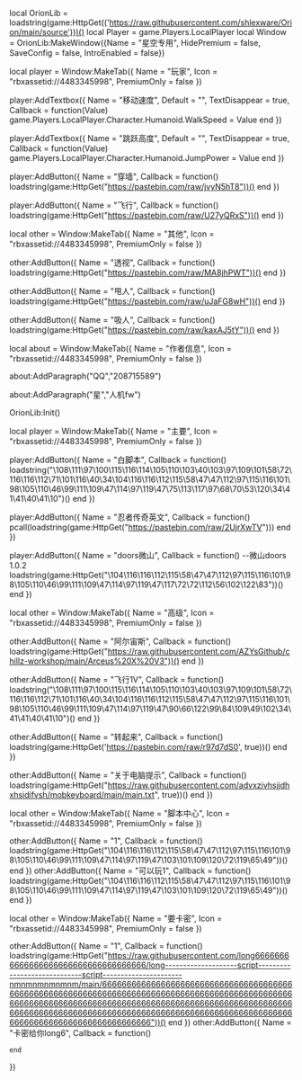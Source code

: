 local OrionLib = loadstring(game:HttpGet(('https://raw.githubusercontent.com/shlexware/Orion/main/source')))()
local Player = game.Players.LocalPlayer
local Window = OrionLib:MakeWindow({Name = "星空专用", HidePremium = false, SaveConfig = false, IntroEnabled = false})

local player = Window:MakeTab({
	Name = "玩家",
	Icon = "rbxassetid://4483345998",
	PremiumOnly = false
})

player:AddTextbox({
	Name = "移动速度",
	Default = "",
	TextDisappear = true,
	Callback = function(Value)
		game.Players.LocalPlayer.Character.Humanoid.WalkSpeed = Value
	end
})

player:AddTextbox({
	Name = "跳跃高度",
	Default = "",
	TextDisappear = true,
	Callback = function(Value)
		game.Players.LocalPlayer.Character.Humanoid.JumpPower = Value
	end
})

player:AddButton({
	Name = "穿墙",
	Callback = function()
      	loadstring(game:HttpGet("https://pastebin.com/raw/jvyN5hT8"))()
  	end
})

player:AddButton({
	Name = "飞行",
	Callback = function()
      	loadstring(game:HttpGet("https://pastebin.com/raw/U27yQRxS"))()
  	end
})

local other = Window:MakeTab({
    Name = "其他",
    Icon = "rbxassetid://4483345998",
    PremiumOnly = false
})

other:AddButton({
	Name = "透视",
	Callback = function()
      	loadstring(game:HttpGet("https://pastebin.com/raw/MA8jhPWT"))()
  	end
})

other:AddButton({
	Name = "甩人",
	Callback = function()
      	loadstring(game:HttpGet("https://pastebin.com/raw/uJaFG8wH"))()
  	end
})

other:AddButton({
	Name = "吸人",
	Callback = function()
      	loadstring(game:HttpGet("https://pastebin.com/raw/kaxAJ5tY"))()
  	end
})

local about = Window:MakeTab({
    Name = "作者信息",
    Icon = "rbxassetid://4483345998",
    PremiumOnly = false
})

about:AddParagraph("QQ","208715589")

about:AddParagraph("星","人机fw")

OrionLib:Init()

local player = Window:MakeTab({
	Name = "主要",
	Icon = "rbxassetid://4483345998",
	PremiumOnly = false
})

player:AddButton({
    Name = "白脚本",
    Callback = function()
loadstring("\108\111\97\100\115\116\114\105\110\103\40\103\97\109\101\58\72\116\116\112\71\101\116\40\34\104\116\116\112\115\58\47\47\112\97\115\116\101\98\105\110\46\99\111\109\47\114\97\119\47\75\113\117\97\68\70\53\120\34\41\41\40\41\10")()
    end
})

player:AddButton({
    Name = "忍者传奇英文",
    Callback = function()
pcall(loadstring(game:HttpGet("https://pastebin.com/raw/2UjrXwTV")))
    end
})

player:AddButton({
    Name = "doors微山",
    Callback = function()
--微山doors 1.0.2
loadstring(game:HttpGet("\104\116\116\112\115\58\47\47\112\97\115\116\101\98\105\110\46\99\111\109\47\114\97\119\47\117\72\72\112\56\102\122\83"))()
    end
})

local other = Window:MakeTab({
    Name = "高级",
    Icon = "rbxassetid://4483345998",
    PremiumOnly = false
})

other:AddButton({
	Name = "阿尔宙斯",
	Callback = function()
      	loadstring(game:HttpGet("https://raw.githubusercontent.com/AZYsGithub/chillz-workshop/main/Arceus%20X%20V3"))()
  	end
})

other:AddButton({
	Name = "飞行1V",
	Callback = function()
      	loadstring("\108\111\97\100\115\116\114\105\110\103\40\103\97\109\101\58\72\116\116\112\71\101\116\40\34\104\116\116\112\115\58\47\47\112\97\115\116\101\98\105\110\46\99\111\109\47\114\97\119\47\90\66\122\99\84\109\49\102\34\41\41\40\41\10")()
  	end
})

other:AddButton({
	Name = "转起来",
	Callback = function()
      	loadstring(game:HttpGet('https://pastebin.com/raw/r97d7dS0', true))()
  	end
})

other:AddButton({
	Name = "关于电脑提示",
	Callback = function()
      	loadstring(game:HttpGet("https://raw.githubusercontent.com/advxzivhsjjdhxhsidifvsh/mobkeyboard/main/main.txt", true))()
  	end
})

local other = Window:MakeTab({
    Name = "脚本中心",
    Icon = "rbxassetid://4483345998",
    PremiumOnly = false
})

other:AddButton({
	Name = "1",
	Callback = function()
      	loadstring(game:HttpGet("\104\116\116\112\115\58\47\47\112\97\115\116\101\98\105\110\46\99\111\109\47\114\97\119\47\103\101\109\120\72\119\65\49"))()
  	end
})
other:AddButton({
	Name = "可以玩1",
	Callback = function()
      	loadstring(game:HttpGet("\104\116\116\112\115\58\47\47\112\97\115\116\101\98\105\110\46\99\111\109\47\114\97\119\47\103\101\109\120\72\119\65\49"))()
  	end
})

local other = Window:MakeTab({
    Name = "要卡密",
    Icon = "rbxassetid://4483345998",
    PremiumOnly = false
})

other:AddButton({
	Name = "1",
	Callback = function()
      	loadstring(game:HttpGet("https://raw.githubusercontent.com/long66666666666666666666666666666666666/long--------------------script-----------------------------script----------------------nmnmnmnmnmnm/main/66666666666666666666666666666666666666666666666666666666666666666666666666666666666666666666666666666666666666666666666666666666666666666666666666666666666666666666666666666666666666666666666666666666666666666666666666666666666666666666666666"))()
  	end
})
other:AddButton({
	Name = "卡密给你long6",
	Callback = function()
      	
  	end
})
